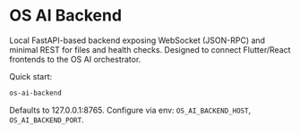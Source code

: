 OS AI Backend
=================

Local FastAPI-based backend exposing WebSocket (JSON-RPC) and minimal REST for files and health checks. Designed to connect Flutter/React frontends to the OS AI orchestrator.

Quick start:

```bash
os-ai-backend
```

Defaults to 127.0.0.1:8765. Configure via env: `OS_AI_BACKEND_HOST`, `OS_AI_BACKEND_PORT`.


